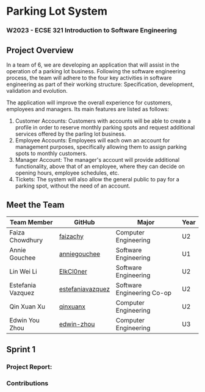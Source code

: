 # Parking Lot System
### W2023 - ECSE 321 Introduction to Software Engineering

## Project Overview
In a team of 6, we are developing an application that will assist in the operation of a parking lot business. Following the software engineering process, the team will adhere to the four key activities in software engineering as part of their working structure: Specification, development, validation and evolution. 

The application will improve the overall experience for customers, employees and managers. Its main features are listed as follows:
1. Customer Accounts: Customers with accounts will be able to create a profile in order to reserve monthly parking spots and request additional services offered by the parling lot business.
2. Employee Accounts: Employees will each own an account for management purposes, specifically allowing them to assign parking spots to monthly customers.
3. Manager Account: The manager's account will provide additional functionality, above that of an employee, where they can decide on opening hours, employee schedules, etc.
4. Tickets: The system will also allow the general public to pay for a parking spot, without the need of an account.

## Meet the Team
| Team Member       | GitHub                                          | Major                      | Year |
| ----------------- | ----------------------------------------------- | -------------------------- | ---- |
| Faiza Chowdhury   |[faizachy](https://github.com/faizachy)          | Computer Engineering       | U2 |
| Annie Gouchee     |[anniegouchee](https://github.com/anniegouchee)  | Software Engineering       | U1 |
| Lin Wei Li        |[ElkCl0ner](https://github.com/ElkCl0ner)        | Software Engineering       | U2 |
| Estefania Vazquez |[estefaniavazquez](https://github.com/estefaniavazquez) | Software Engineering Co-op | U2 |
| Qin Xuan Xu       |[qinxuanx](https://github.com/qinxuanx)          | Computer Engineering       | U2 |
| Edwin You Zhou    |[edwin-zhou](https://github.com/edwin-zhou)      | Computer Engineering       | U3 |

## Sprint 1

### Project Report:

### Contributions

